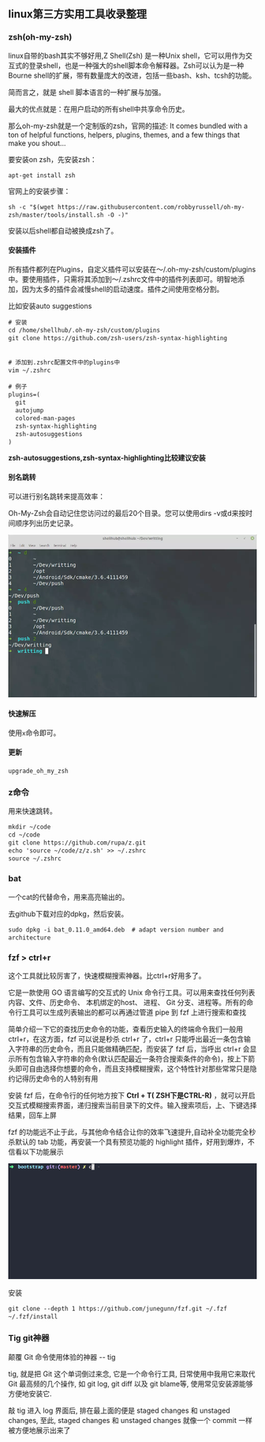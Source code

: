 ## linux第三方实用工具收录整理

### zsh(oh-my-zsh)
linux自带的bash其实不够好用,Z Shell(Zsh) 是一种Unix shell，它可以用作为交互式的登录shell，也是一种强大的shell脚本命令解释器。Zsh可以认为是一种Bourne shell的扩展，带有数量庞大的改进，包括一些bash、ksh、tcsh的功能。

简而言之，就是 shell 脚本语言的一种扩展与加强。

最大的优点就是：在用户启动的所有shell中共享命令历史。

那么oh-my-zsh就是一个定制版的zsh，官网的描述: It comes bundled with a ton of helpful functions, helpers, plugins, themes, and a few things that make you shout...


要安装on zsh，先安装zsh：

```
apt-get install zsh
```

官网上的安装步骤：

```
sh -c "$(wget https://raw.githubusercontent.com/robbyrussell/oh-my-zsh/master/tools/install.sh -O -)"
```

安装以后shell都自动被换成zsh了。

#### 安装插件

所有插件都列在Plugins，自定义插件可以安装在〜/.oh-my-zsh/custom/plugins中。要使用插件，只需将其添加到〜/.zshrc文件中的插件列表即可。明智地添加，因为太多的插件会减慢shell的启动速度。插件之间使用空格分割。

比如安装auto suggestions

```
# 安装
cd /home/shellhub/.oh-my-zsh/custom/plugins
git clone https://github.com/zsh-users/zsh-syntax-highlighting


# 添加到.zshrc配置文件中的plugins中
vim ~/.zshrc

# 例子
plugins=(
  git
  autojump
  colored-man-pages
  zsh-syntax-highlighting
  zsh-autosuggestions
)
```

**zsh-autosuggestions,zsh-syntax-highlighting比较建议安装**

#### 别名跳转
可以进行别名跳转来提高效率：

Oh-My-Zsh会自动记住您访问过的最后20个目录。您可以使用dirs -v或d来按时间顺序列出历史记录。

![](image/tool0.png)

#### 快速解压

使用`x`命令即可。

#### 更新
`upgrade_oh_my_zsh`

### z命令
用来快速跳转。

```
mkdir ~/code
cd ~/code
git clone https://github.com/rupa/z.git
echo 'source ~/code/z/z.sh' >> ~/.zshrc
source ~/.zshrc
```

### bat
一个cat的代替命令，用来高亮输出的。

去github下载对应的dpkg，然后安装。

```
sudo dpkg -i bat_0.11.0_amd64.deb  # adapt version number and architecture
```

### fzf > ctrl+r
这个工具就比较厉害了，快速模糊搜索神器。比ctrl+r好用多了。

它是一款使用 GO 语言编写的交互式的 Unix 命令行工具。可以用来查找任何列表内容、文件、历史命令、 本机绑定的host、 进程、 Git 分支、进程等。所有的命令行工具可以生成列表输出的都可以再通过管道 pipe 到 fzf 上进行搜索和查找

简单介绍一下它的查找历史命令的功能，查看历史输入的终端命令我们一般用 ctrl+r，在这方面，fzf 可以说是秒杀 ctrl+r 了，ctrl+r 只能呼出最近一条包含输入字符串的历史命令，而且只能做精确匹配，而安装了 fzf 后，当呼出 ctrl+r 会显示所有包含输入字符串的命令(默认匹配最近一条符合搜索条件的命令)，按上下箭头即可自由选择你想要的命令，而且支持模糊搜索，这个特性针对那些常常只是隐约记得历史命令的人特别有用

安装 fzf 后，在命令行的任何地方按下 **Ctrl + T( ZSH下是CTRL-R)** ，就可以开启交互式模糊搜索界面，递归搜索当前目录下的文件。输入搜索项后，上、下键选择结果，回车上屏


fzf 的功能远不止于此，与其他命令结合让你的效率飞速提升,自动补全功能完全秒杀默认的 tab 功能，再安装一个具有预览功能的 highlight 插件，好用到爆炸，不信看以下功能展示

![](image/tool1.jpg)

安装

```
git clone --depth 1 https://github.com/junegunn/fzf.git ~/.fzf
~/.fzf/install
```



### Tig git神器

颠覆 Git 命令使用体验的神器 -- tig



 tig, 就是把 Git 这个单词倒过来念, 它是一个命令行工具, 日常使用中我用它来取代 Git 最高频的几个操作, 如 git log, git diff 以及 git blame等, 使用常见安装源能够方便地安装它.

 敲 tig 进入 log 界面后, 排在最上面的便是 staged changes 和 unstaged changes, 至此, staged changes 和 unstaged changes 就像一个 commit 一样被方便地展示出来了


